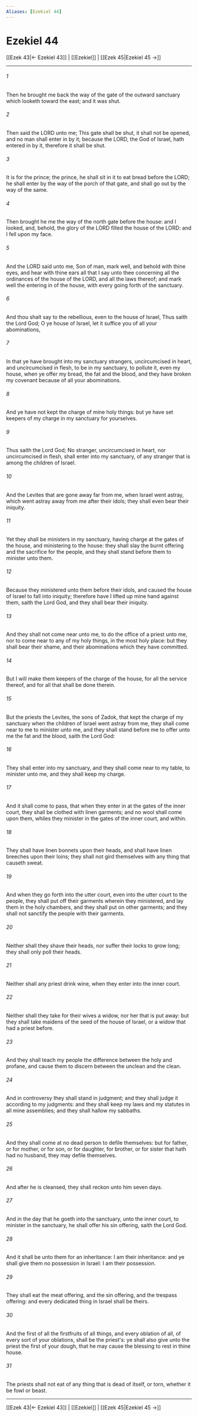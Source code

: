 ```yaml
---
Aliases: [Ezekiel 44]
---
```

# Ezekiel 44

[[Ezek 43|← Ezekiel 43]] | [[Ezekiel]] | [[Ezek 45|Ezekiel 45 →]]
***



###### 1 
Then he brought me back the way of the gate of the outward sanctuary which looketh toward the east; and it was shut. 

###### 2 
Then said the LORD unto me; This gate shall be shut, it shall not be opened, and no man shall enter in by it; because the LORD, the God of Israel, hath entered in by it, therefore it shall be shut. 

###### 3 
It is for the prince; the prince, he shall sit in it to eat bread before the LORD; he shall enter by the way of the porch of that gate, and shall go out by the way of the same. 

###### 4 
Then brought he me the way of the north gate before the house: and I looked, and, behold, the glory of the LORD filled the house of the LORD: and I fell upon my face. 

###### 5 
And the LORD said unto me, Son of man, mark well, and behold with thine eyes, and hear with thine ears all that I say unto thee concerning all the ordinances of the house of the LORD, and all the laws thereof; and mark well the entering in of the house, with every going forth of the sanctuary. 

###### 6 
And thou shalt say to the rebellious, even to the house of Israel, Thus saith the Lord God; O ye house of Israel, let it suffice you of all your abominations, 

###### 7 
In that ye have brought into my sanctuary strangers, uncircumcised in heart, and uncircumcised in flesh, to be in my sanctuary, to pollute it, even my house, when ye offer my bread, the fat and the blood, and they have broken my covenant because of all your abominations. 

###### 8 
And ye have not kept the charge of mine holy things: but ye have set keepers of my charge in my sanctuary for yourselves. 

###### 9 
Thus saith the Lord God; No stranger, uncircumcised in heart, nor uncircumcised in flesh, shall enter into my sanctuary, of any stranger that is among the children of Israel. 

###### 10 
And the Levites that are gone away far from me, when Israel went astray, which went astray away from me after their idols; they shall even bear their iniquity. 

###### 11 
Yet they shall be ministers in my sanctuary, having charge at the gates of the house, and ministering to the house: they shall slay the burnt offering and the sacrifice for the people, and they shall stand before them to minister unto them. 

###### 12 
Because they ministered unto them before their idols, and caused the house of Israel to fall into iniquity; therefore have I lifted up mine hand against them, saith the Lord God, and they shall bear their iniquity. 

###### 13 
And they shall not come near unto me, to do the office of a priest unto me, nor to come near to any of my holy things, in the most holy place: but they shall bear their shame, and their abominations which they have committed. 

###### 14 
But I will make them keepers of the charge of the house, for all the service thereof, and for all that shall be done therein. 

###### 15 
But the priests the Levites, the sons of Zadok, that kept the charge of my sanctuary when the children of Israel went astray from me, they shall come near to me to minister unto me, and they shall stand before me to offer unto me the fat and the blood, saith the Lord God: 

###### 16 
They shall enter into my sanctuary, and they shall come near to my table, to minister unto me, and they shall keep my charge. 

###### 17 
And it shall come to pass, that when they enter in at the gates of the inner court, they shall be clothed with linen garments; and no wool shall come upon them, whiles they minister in the gates of the inner court, and within. 

###### 18 
They shall have linen bonnets upon their heads, and shall have linen breeches upon their loins; they shall not gird themselves with any thing that causeth sweat. 

###### 19 
And when they go forth into the utter court, even into the utter court to the people, they shall put off their garments wherein they ministered, and lay them in the holy chambers, and they shall put on other garments; and they shall not sanctify the people with their garments. 

###### 20 
Neither shall they shave their heads, nor suffer their locks to grow long; they shall only poll their heads. 

###### 21 
Neither shall any priest drink wine, when they enter into the inner court. 

###### 22 
Neither shall they take for their wives a widow, nor her that is put away: but they shall take maidens of the seed of the house of Israel, or a widow that had a priest before. 

###### 23 
And they shall teach my people the difference between the holy and profane, and cause them to discern between the unclean and the clean. 

###### 24 
And in controversy they shall stand in judgment; and they shall judge it according to my judgments: and they shall keep my laws and my statutes in all mine assemblies; and they shall hallow my sabbaths. 

###### 25 
And they shall come at no dead person to defile themselves: but for father, or for mother, or for son, or for daughter, for brother, or for sister that hath had no husband, they may defile themselves. 

###### 26 
And after he is cleansed, they shall reckon unto him seven days. 

###### 27 
And in the day that he goeth into the sanctuary, unto the inner court, to minister in the sanctuary, he shall offer his sin offering, saith the Lord God. 

###### 28 
And it shall be unto them for an inheritance: I am their inheritance: and ye shall give them no possession in Israel: I am their possession. 

###### 29 
They shall eat the meat offering, and the sin offering, and the trespass offering: and every dedicated thing in Israel shall be theirs. 

###### 30 
And the first of all the firstfruits of all things, and every oblation of all, of every sort of your oblations, shall be the priest's: ye shall also give unto the priest the first of your dough, that he may cause the blessing to rest in thine house. 

###### 31 
The priests shall not eat of any thing that is dead of itself, or torn, whether it be fowl or beast.

***
[[Ezek 43|← Ezekiel 43]] | [[Ezekiel]] | [[Ezek 45|Ezekiel 45 →]]
